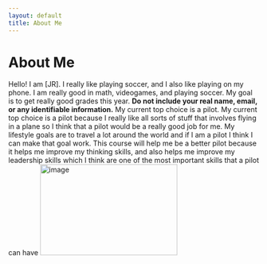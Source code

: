 ```yaml
---
layout: default
title: About Me
---
```

# About Me
Hello! I am [JR].
I really like playing soccer, and I also like playing on my phone. I am really good in math, videogames, and playing soccer. My goal is to get really good grades this year.
**Do not include your real name, email, or any identifiable information.**
My current top choice is a pilot. My current top choice is a pilot because I really like all sorts of stuff that involves flying in a plane so I think that a pilot would be a really good job for me. My lifestyle goals are to travel a lot around the world and if I am a pilot I think I can make that goal work. This course will help me be a better pilot because it helps me improve my thinking skills, and also helps me improve my leadership skills which I think are one of the most important skills that a pilot can have
<img width="275" height="183" alt="image" src="https://github.com/user-attachments/assets/acf45ccd-597c-4a6c-b5bf-941c5301a96c" />
